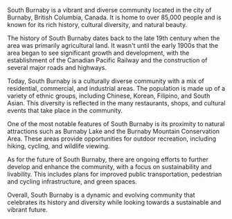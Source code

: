 South Burnaby is a vibrant and diverse community located in the city of Burnaby, British Columbia, Canada. It is home to over 85,000 people and is known for its rich history, cultural diversity, and natural beauty.

The history of South Burnaby dates back to the late 19th century when the area was primarily agricultural land. It wasn't until the early 1900s that the area began to see significant growth and development, with the establishment of the Canadian Pacific Railway and the construction of several major roads and highways.

Today, South Burnaby is a culturally diverse community with a mix of residential, commercial, and industrial areas. The population is made up of a variety of ethnic groups, including Chinese, Korean, Filipino, and South Asian. This diversity is reflected in the many restaurants, shops, and cultural events that take place in the community.

One of the most notable features of South Burnaby is its proximity to natural attractions such as Burnaby Lake and the Burnaby Mountain Conservation Area. These areas provide opportunities for outdoor recreation, including hiking, cycling, and wildlife viewing.

As for the future of South Burnaby, there are ongoing efforts to further develop and enhance the community, with a focus on sustainability and livability. This includes plans for improved public transportation, pedestrian and cycling infrastructure, and green spaces.

Overall, South Burnaby is a dynamic and evolving community that celebrates its history and diversity while looking towards a sustainable and vibrant future.
